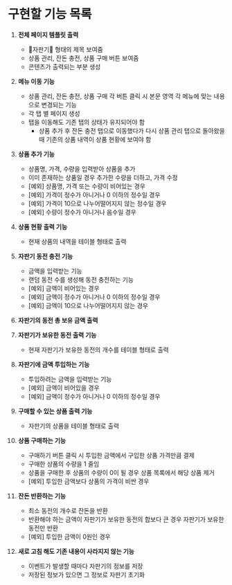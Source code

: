 # 구현할 기능 목록

1. **전체 페이지 템플릿 출력**
   
   * 🥤자판기🥤  형태의 제목 보여줌
   * 상품 관리, 잔돈 충전, 상품 구매 버튼 보여줌
   * 콘텐츠가 출력되는 부분 생성
   
2. **메뉴 이동 기능**
   
   * 상품 관리, 잔돈 충전, 상품 구매 각 버튼 클릭 시 본문 영역 각 메뉴에 맞는 내용으로 변경되는 기능
   * 각 탭 별 페이지 생성
   * 탭을 이동해도 기존 탭의 상태가 유지되어야 함
     * 상품 추가 후 잔돈 충전 탭으로 이동했다가 다시 상품 관리 탭으로 돌아왔을 때 기존의 상품 내역이 상품 현황에 보여야 함
   
3. **상품 추가 기능**
   
   * 상품명, 가격, 수량을 입력받아 상품을 추가
   * 이미 존재하는 상품일 경우 추가한 수량을 더하고, 가격 수정
   * [예외] 상품명, 가격 또는 수량이 비어있는 경우
   * [예외] 가격이 정수가 아니거나 0 이하의 정수일 경우
   * [예외] 가격이 10으로 나누어떨어지지 않는 정수일 경우
   * [예외] 수량이 정수가 아니거나 음수일 경우
   
4. **상품 현황 출력 기능**
   * 현재 상품의 내역을 테이블 형태로 출력
   
5. **자판기 동전 충전 기능**
   
   * 금액을 입력받는 기능
   * 랜덤 동전 수를 생성해 동전 충전하는 기능
   * [예외] 금액이 비어있는 경우
   * [예외] 금액이 정수가 아니거나 0 이하의 정수일 경우
   * [예외] 금액이 10으로 나누어떨어지지 않는 경우
   
6. **자판기의 동전 총 보유 금액 출력**

7. **자판기가 보유한 동전 출력 기능**
   * 현재 자판기가 보유한 동전의 개수를 테이블 형태로 출력
   
8. **자판기에 금액 투입하는 기능**
   
   * 투입하려는 금액을 입력받는 기능
   * [예외] 금액이 비어있을 경우
   * [예외] 금액이 정수가 아니거나 0 이하의 정수일 경우
   
9. **구매할 수 있는 상품 출력 기능**
   
   * 자판기의 상품을 테이블 형태로 출력
   
10. **상품 구매하는 기능**
    * 구매하기 버튼 클릭 시 투입한 금액에서 구입한 상품 가격만큼 결제
    * 구매한 상품의 수량을 1 줄임
    * 상품을 구매한 후 상품의 수량이 0이 될 경우 상품 목록에서 해당 상품 제거
    * [예외] 투입한 금액보다 상품의 가격이 비싼 경우

11. **잔돈 반환하는 기능**

    * 최소 동전의 개수로 잔돈을 반환
    * 반환해야 하는 금액이 자판기가 보유한 동전의 합보다 큰 경우 자판기가 보유한 동전만 반환
    * [예외] 투입한 금액이 0원인 경우
    
12. **새로 고침 해도 기존 내용이 사라지지 않는 기능**

    * 이벤트가 발생할 때마다 자판기의 정보를 저장
    * 저장된 정보가 있으면 그 정보로 자판기 초기화

    
